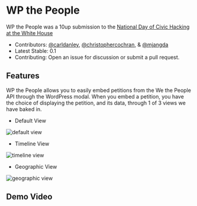 # WP the People
WP the People was a 10up submission to the [National Day of Civic Hacking at the White House](http://www.whitehouse.gov/developers/apply-national-day-civic-hacking-white-house)

* Contributors: [@carldanley](https://github.com/carldanley), [@christophercochran](https://github.com/christophercochran), & [@mjangda](https://github.com/mjangda)
* Latest Stable: 0.1
* Contributing: Open an issue for discussion or submit a pull request.

## Features
WP the People allows you to easily embed petitions from the We the People API through the WordPress modal. When you embed a petition, you have the choice of displaying the petition, and its data, through 1 of 3 views we have baked in.

* Default View

![default view](https://raw.github.com/10up/wp-the-people/master/screenshots/default-view.png)

* Timeline View

![timeline view](https://raw.github.com/10up/wp-the-people/master/screenshots/timeline-view.png)

* Geographic View

![geographic view](https://raw.github.com/10up/wp-the-people/master/screenshots/geographical-view.png)

## Demo Video
